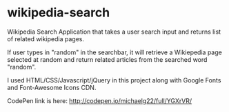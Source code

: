 # wikipedia-search
Wikipedia Search Application that takes a user search input and returns list of related wikipedia pages.

If user types in "random" in the searchbar, it will retrieve a Wikiepedia page selected at random and return related articles from the searched word "random".

I used HTML/CSS/Javascript/jQuery in this project along with Google Fonts and Font-Awesome Icons CDN. 

CodePen link is here: http://codepen.io/michaelg22/full/YGXrVR/
